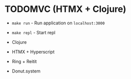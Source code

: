 # TODOMVC (HTMX + Clojure)

- `make run` - Run application on `localhost:3000`
- `make repl` - Start repl

- Clojure
- HTMX + Hyperscript
- Ring + Reitit
- Donut.system
